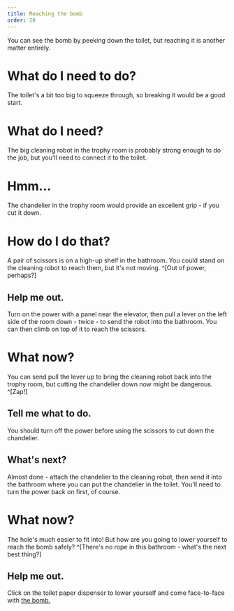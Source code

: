 ```yaml
---
title: Reaching the bomb
order: 20
---
```


You can see the bomb by peeking down the toilet, but reaching it is another matter entirely.

# What do I need to do?
The toilet's a bit too big to squeeze through, so breaking it would be a good start.

# What do I need?
The big cleaning robot in the trophy room is probably strong enough to do the job, but you'll need to connect it to the toilet.

# Hmm...
The chandelier in the trophy room would provide an excellent grip - if you cut it down.

# How do I do that?
A pair of scissors is on a high-up shelf in the bathroom. You could stand on the cleaning robot to reach them, but it's not moving. ^[Out of power, perhaps?]

## Help me out.
Turn on the power with a panel near the elevator, then pull a lever on the left side of the room down - twice - to send the robot into the bathroom. You can then climb on top of it to reach the scissors.

# What now?
You can send pull the lever up to bring the cleaning robot back into the trophy room, but cutting the chandelier down now might be dangerous. ^[Zap!]

## Tell me what to do.
You should turn off the power before using the scissors to cut down the chandelier.

## What's next?
Almost done - attach the chandelier to the cleaning robot, then send it into the bathroom where you can put the chandelier in the toilet. You'll need to turn the power back on first, of course.

# What now?
The hole's much easier to fit into! But how are you going to lower yourself to reach the bomb safely? ^[There's no rope in this bathroom - what's the next best thing?]

## Help me out.
Click on the toilet paper dispenser to lower yourself and come face-to-face with [the bomb.](bomb2)
